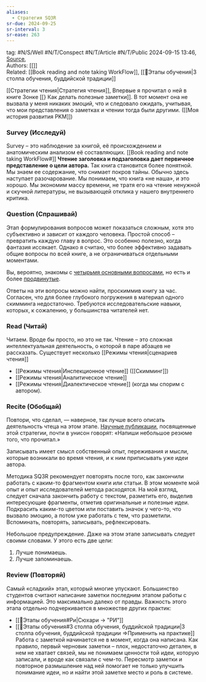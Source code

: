 ```yaml
---
aliases:
  - Стратегия SQ3R
sr-due: 2024-09-25
sr-interval: 3
sr-ease: 263
---
```

tag: #N/S/Well #N/T/Conspect #N/T/Article  #N/T/Public
2024-09-15 13:46, [Source](https://rustamagamaliev.ru/?p=2246),  
Authors: [[]]   
Related: [[Book reading and note taking WorkFlow]], [[🌲️Этапы обучения|3 столпа обучения, буддийской традиции]] 

[[Стратегии чтения|Стратегия чтения]], Впервые я прочитал о ней в книге Зонке [[} Как делать полезные заметки]]. В тот момент она не вызвала у меня никаких эмоций, что и следовало ожидать, учитывая, что мои представления о заметках и чтении тогда были другими. ([[Моя история  развития PKM]])
### Survey (Исследуй)
Survey – это наблюдение за книгой, её происхождением и анатомическим анализом её составляющих.
[[Book reading and note taking WorkFlow#]]
**Чтение заголовка и подзаголовка дает первичное представление о цели автора.**
Так книга становится более понятной. Мы знаем ее содержание, что снимает покров тайны. Обычно здесь наступает разочарование. Мы понимаем, что книга «не наша», и это хорошо. Мы экономим массу времени, не тратя его на чтение ненужной и скучной литературы, не вызывающей отклика у нашего внутреннего критика.

### Question (Спрашивай)
Этап формулирования вопросов может показаться сложным, хотя это субъективно и зависит от каждого человека. 
Простой способ – превратить каждую главу в вопрос. Это особенно полезно, когда фантазия иссякает. Однако я считаю, что более эффективно задавать общие вопросы по всей книге, а не ограничиваться отдельными моментами.

Вы, вероятно, знакомы с [четырьмя основными вопросами](https://rustamagamaliev.ru/?p=1097), но есть и более [продвинутые](https://rustamagamaliev.ru/?p=706).

Ответы на эти вопросы можно найти, проскиммив книгу за час. Согласен, что для более глубокого погружения в материал одного скимминга недостаточно. Требуются исследовательские навыки, которых, к сожалению, у большинства читателей нет.
### Read (Читай)
Читаем. Вроде бы просто, но это не так. Чтение – это сложная интеллектуальная деятельность, о которой в паре абзацев не рассказать. Существует несколько [[Режимы чтения|сценариев чтения]] 
- [[Режимы чтения|Инспекционное чтение]]  ([[Скимминг]])
- [[Режимы чтения|Аналитическое чтение]]
- [[Режимы чтения|Диалектическое чтение]] (когда мы спорим с автором).
### Recite (Обобщай)
Повтори, что сделал, — наверное, так лучше всего описать деятельность чтеца на этом этапе. [Научные публикации](https://scholar.google.com/scholar?hl=ru&as_sdt=0%2C5&q=SQ3R&btnG=), посвященные этой стратегии, почти в унисон говорят: «Напиши небольшое резюме того, что прочитал.»

Записывать имеет смысл собственный опыт, переживания и мысли, которые возникали во время чтения, и к ним приписывать уже идеи автора.

Методика SQ3R рекомендует повторять после того, как закончили работать с каким-то фрагментом книги или статьи. В этом моменте мой опыт и опыт исследователей метода расходятся. На мой взгляд, следует сначала закончить работу с текстом, разметить его, выделив интересующие фрагменты, отметив оригинальные и полезные идеи. Подкрасить каким-то цветом или поставить значок у чего-то, что вызвало эмоцию, а потом уже работать с тем, что разметили. Вспоминать, повторять, записывать, рефлексировать.

Небольшое предупреждение. Даже на этом этапе записывать следует своими словами. У этого есть две цели:
1. Лучше понимаешь.
2. Лучше запоминаешь.
### Review (Повторяй)
Самый «сладкий» этап, который многие упускают.
Большинство студентов считают написание заметки последним этапом работы с информацией. Это максимально далеко от правды.
Важность этого этапа отдельно подчеркивается в множестве других практик:
-  [[🌲️Этапы обучения#Ри|Сюхари -> "РИ"]]
- [[🌲️Этапы обучения#3 столпа обучения, буддийской традиции|3 столпа обучения, буддийской традиции =>Применить на практике]]
Работа с заметкой начинается не в момент, когда она написана. Как правило, первый черновик заметки – плох, недостаточно детален, в нем не хватает связей, мы не понимаем ценности той идеи, которую записали, и вроде как связали с чем-то. Пересмотр заметки и повторное размышление над ней помогает не только улучшить понимание идеи, но и найти этой заметке место и роль в системе.